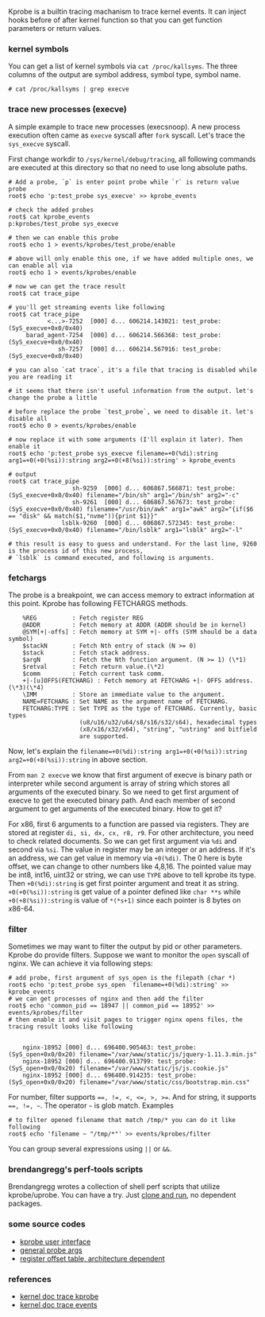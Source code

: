 <!---
tags: linux, perf, tracing, kprobe
-->

Kprobe is a builtin tracing machanism to trace kernel events. It can inject hooks 
before of after kernel function so that you can get function parameters or return 
values.

### kernel symbols
You can get a list of kernel symbols via `cat /proc/kallsyms`. The three columns 
of the output are symbol address, symbol type, symbol name.

    # cat /proc/kallsyms | grep execve

### trace new processes (execve)
A simple example to trace new processes (execsnoop). A new process execution often 
came as `execve` syscall after `fork` syscall. Let's trace the `sys_execve` syscall.

First change workdir to `/sys/kernel/debug/tracing`, all following commands are 
executed at this directory so that no need to use long absolute paths.

``` shell
# Add a probe, `p` is enter point probe while `r` is return value probe
root$ echo 'p:test_probe sys_execve' >> kprobe_events

# check the added probes
root$ cat kprobe_events
p:kprobes/test_probe sys_execve

# then we can enable this probe
root$ echo 1 > events/kprobes/test_probe/enable

# above will only enable this one, if we have added multiple ones, we can enable all via
root$ echo 1 > events/kprobes/enable

# now we can get the trace result
root$ cat trace_pipe

# you'll get streaming events like following
root$ cat trace_pipe
           <...>-7252  [000] d... 606214.143021: test_probe: (SyS_execve+0x0/0x40)
     barad_agent-7254  [000] d... 606214.566368: test_probe: (SyS_execve+0x0/0x40)
              sh-7257  [000] d... 606214.567916: test_probe: (SyS_execve+0x0/0x40)

# you can also `cat trace`, it's a file that tracing is disabled while you are reading it

# it seems that there isn't useful information from the output. let's change the probe a little

# before replace the probe `test_probe`, we need to disable it. let's disable all
root$ echo 0 > events/kprobes/enable

# now replace it with some arguments (I'll explain it later). Then enable it
root$ echo 'p:test_probe sys_execve filename=+0(%di):string arg1=+0(+0(%si)):string arg2=+0(+8(%si)):string' > kprobe_events

# output
root$ cat trace_pipe
                  sh-9259  [000] d... 606867.566871: test_probe: (SyS_execve+0x0/0x40) filename="/bin/sh" arg1="/bin/sh" arg2="-c"
                  sh-9261  [000] d... 606867.567673: test_probe: (SyS_execve+0x0/0x40) filename="/usr/bin/awk" arg1="awk" arg2="{if($6 == "disk" && match($1,"nvme")){print $1}}"
               lsblk-9260  [000] d... 606867.572345: test_probe: (SyS_execve+0x0/0x40) filename="/bin/lsblk" arg1="lsblk" arg2="-l"

# this result is easy to guess and understand. For the last line, 9260 is the process id of this new process,
# `lsblk` is command executed, and following is arguments.
```

### fetchargs
The probe is a breakpoint, we can access memory to extract information at this point.
Kprobe has following FETCHARGS methods.

```
    %REG          : Fetch register REG
    @ADDR         : Fetch memory at ADDR (ADDR should be in kernel)
    @SYM[+|-offs] : Fetch memory at SYM +|- offs (SYM should be a data symbol)
    $stackN       : Fetch Nth entry of stack (N >= 0)
    $stack        : Fetch stack address.
    $argN         : Fetch the Nth function argument. (N >= 1) (\*1)
    $retval       : Fetch return value.(\*2)
    $comm         : Fetch current task comm.
    +|-[u]OFFS(FETCHARG) : Fetch memory at FETCHARG +|- OFFS address.(\*3)(\*4)
    \IMM          : Store an immediate value to the argument.
    NAME=FETCHARG : Set NAME as the argument name of FETCHARG.
    FETCHARG:TYPE : Set TYPE as the type of FETCHARG. Currently, basic types
                    (u8/u16/u32/u64/s8/s16/s32/s64), hexadecimal types
                    (x8/x16/x32/x64), "string", "ustring" and bitfield
                    are supported.
```

Now, let's explain the `filename=+0(%di):string arg1=+0(+0(%si)):string arg2=+0(+8(%si)):string` in above section.

From `man 2 execve` we know that first argument of execve is binary path or interpreter while second argument is 
array of string which stores all arguments of the executed binary.
So we need to get first argument of execve to get the executed binary path. And each member of second argument to 
get arguments of the executed binary. How to get it?

For x86, first 6 arguments to a function are passed via registers. They are stored at register 
`di, si, dx, cx, r8, r9`. For other architecture, you need to check related documents.
So we can get first argument via `%di` and second via `%si`. The value in register may be an integer or an address. 
If it's an address, we can get value in memory via `+0(%di)`. The 0 here is byte offset, we can change to other 
numbers like 4,8,16. The pointed value may be int8, int16, uint32 or string, we can use `TYPE` above to tell kprobe 
its type.
Then `+0(%di):string` is get first pointer argument and treat it as string. `+0(+0(%si)):string` is get value of a 
pointer defined like `char **s` while `+0(+8(%si)):string` is value of `*(*s+1)` since each pointer is 8 bytes on x86-64.

### filter
Sometimes we may want to filter the output by pid or other parameters. Kprobe do provide filters.
Suppose we want to monitor the `open` syscall of nginx. We can achieve it via following steps:

```
# add probe, first argument of sys_open is the filepath (char *)
root$ echo 'p:test_probe sys_open  filename=+0(%di):string' >> kprobe_events
# we can get processes of nginx and then add the filter
root$ echo 'common_pid == 18947 || common_pid == 18952' >> events/kprobes/filter
# then enable it and visit pages to trigger nginx opens files, the tracing result looks like following


    nginx-18952 [000] d... 696400.905463: test_probe: (SyS_open+0x0/0x20) filename="/var/www/static/js/jquery-1.11.3.min.js"
    nginx-18952 [000] d... 696400.913799: test_probe: (SyS_open+0x0/0x20) filename="/var/www/static/js/js.cookie.js"
    nginx-18952 [000] d... 696400.914235: test_probe: (SyS_open+0x0/0x20) filename="/var/www/static/css/bootstrap.min.css"
```

For number, filter supports `==, !=, <, <=, >, >=`. And for string, it supports `==, !=, ~`. The operator 
`~` is glob match. Examples

```
# to filter opened filename that match /tmp/* you can do it like following
root$ echo 'filename ~ "/tmp/*"' >> events/kprobes/filter
```

You can group several expressions using `||` or `&&`.


### brendangregg's perf-tools scripts
Brendangregg wrotes a collection of shell perf scripts that utilize kprobe/uprobe. You can 
have a try. Just [clone and run](https://github.com/brendangregg/perf-tools.git), no 
dependent packages.


### some source codes
- [kprobe user interface](https://github.com/torvalds/linux/blob/master/kernel/trace/trace_kprobe.c)
- [general probe args](https://github.com/torvalds/linux/blob/master/kernel/trace/trace_probe.c)
- [register offset table, architecture dependent](https://github.com/torvalds/linux/blob/master/arch/x86/kernel/ptrace.c)


### references
- [kernel doc trace kprobe](https://www.kernel.org/doc/html/latest/trace/kprobetrace.html)
- [kernel doc trace events](https://www.kernel.org/doc/Documentation/trace/events.txt)
